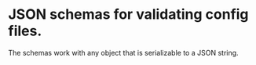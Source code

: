 # JSON schemas for validating config files.

The schemas work with any object that is serializable to a JSON string.
